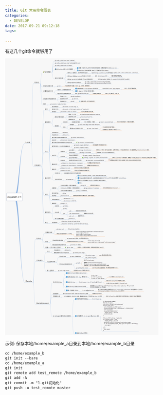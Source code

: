 ```yaml
---
title: Git 常用命令图表
categories:
  - DEVELOP
date: 2017-09-21 09:12:18
tags:

---
```


有这几个git命令就够用了



![](Git常用命令图表.png)





示例: 保存本地/home/example_a目录到本地/home/example_b目录

``` shell
cd /home/example_b
git init --bare
cd /home/example_a
git init
git remote add test_remote /home/example_b
git add -A
git commit -m "1.git初始化"
git push -u test_remote master
```

